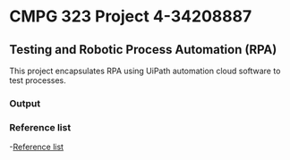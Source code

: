 # CMPG 323 Project 4-34208887

## Testing and Robotic Process Automation (RPA)

This project encapsulates RPA using UiPath automation cloud software to test processes.



### Output
### Reference list
-[Reference list](https://github.com/Anja34208887/CMPG-323-overview---34208887.git)
